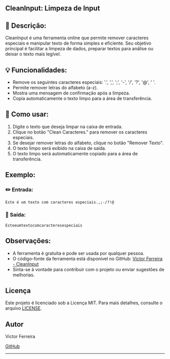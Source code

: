 ## CleanInput: Limpeza de Input

## 📖 Descrição:

CleanInput é uma ferramenta online que permite remover caracteres especiais e manipular texto de forma simples e eficiente. Seu objetivo principal é facilitar a limpeza de dados, preparar textos para análise ou deixar o texto mais legível.

## 💡 Funcionalidades:

* Remove os seguintes caracteres especiais: '.', ',', ';', '-', '/', '?', '@', ' '.
* Permite remover letras do alfabeto (a-z).
* Mostra uma mensagem de confirmação após a limpeza.
* Copia automaticamente o texto limpo para a área de transferência.

## 📝 Como usar:

1. Digite o texto que deseja limpar na caixa de entrada.
2. Clique no botão "Clean Caracteres." para remover os caracteres especiais.
3. Se desejar remover letras do alfabeto, clique no botão "Remover Texto".
4. O texto limpo será exibido na caixa de saída.
5. O texto limpo será automaticamente copiado para a área de transferência.

## Exemplo:

### ✏️ Entrada:

```
Este é um texto com caracteres especiais.,;-/?!@
```

### 🔎 Saída:

```
Esteeumtextocomcaracteresespeciais
```

## Observações:

* A ferramenta é gratuita e pode ser usada por qualquer pessoa.
* O código-fonte da ferramenta está disponível no GitHub: [Victor Ferreira - CleanInput](https://github.com/victorferreiradev/cleaninput/)
* Sinta-se à vontade para contribuir com o projeto ou enviar sugestões de melhorias.

## Licença

Este projeto é licenciado sob a Licença MIT. Para mais detalhes, consulte o arquivo [LICENSE](https://github.com/victorferreiradev/cleaninput/blob/main/LICENSE).

## Autor

Victor Ferreira

[GitHub](https://github.com/victorferreiradev)

---
